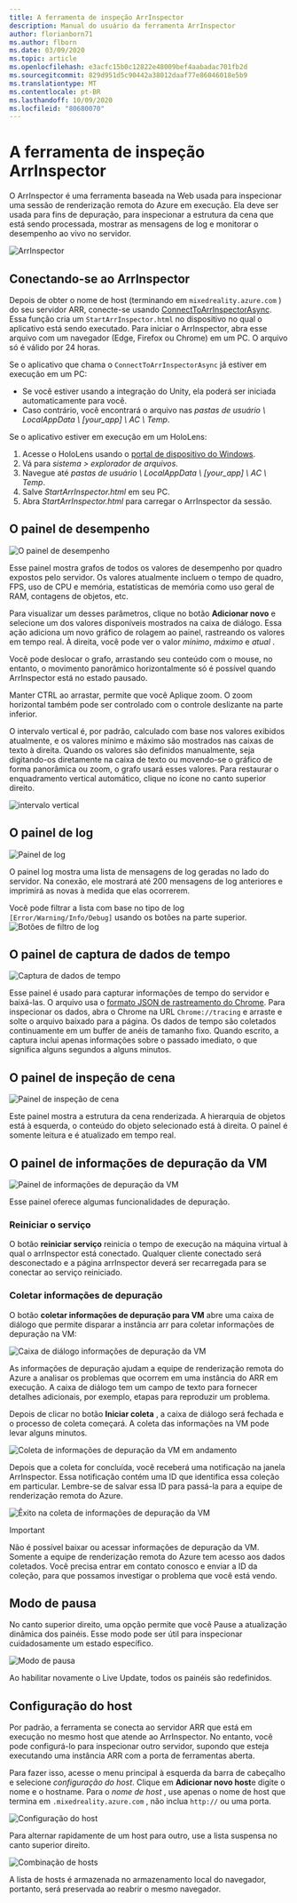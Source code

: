 ```yaml
---
title: A ferramenta de inspeção ArrInspector
description: Manual do usuário da ferramenta ArrInspector
author: florianborn71
ms.author: flborn
ms.date: 03/09/2020
ms.topic: article
ms.openlocfilehash: e3acfc15b0c12822e48009bef4aabadac701fb2d
ms.sourcegitcommit: 829d951d5c90442a38012daaf77e86046018e5b9
ms.translationtype: MT
ms.contentlocale: pt-BR
ms.lasthandoff: 10/09/2020
ms.locfileid: "80680070"
---
```

# <a name="the-arrinspector-inspection-tool"></a>A ferramenta de inspeção ArrInspector

O ArrInspector é uma ferramenta baseada na Web usada para inspecionar uma sessão de renderização remota do Azure em execução. Ela deve ser usada para fins de depuração, para inspecionar a estrutura da cena que está sendo processada, mostrar as mensagens de log e monitorar o desempenho ao vivo no servidor.

![ArrInspector](./media/arr-inspector.png)

## <a name="connecting-to-the-arrinspector"></a>Conectando-se ao ArrInspector

Depois de obter o nome de host (terminando em `mixedreality.azure.com` ) do seu servidor ARR, conecte-se usando [ConnectToArrInspectorAsync](../../how-tos/frontend-apis.md#connect-to-arr-inspector). Essa função cria um `StartArrInspector.html` no dispositivo no qual o aplicativo está sendo executado. Para iniciar o ArrInspector, abra esse arquivo com um navegador (Edge, Firefox ou Chrome) em um PC. O arquivo só é válido por 24 horas.

Se o aplicativo que chama o `ConnectToArrInspectorAsync` já estiver em execução em um PC:

* Se você estiver usando a integração do Unity, ela poderá ser iniciada automaticamente para você.
* Caso contrário, você encontrará o arquivo nas *pastas de usuário \\ LocalAppData \\ [your_app] \\ AC \\ Temp*.

Se o aplicativo estiver em execução em um HoloLens:

1. Acesse o HoloLens usando o [portal de dispositivo do Windows](https://docs.microsoft.com/windows/mixed-reality/using-the-windows-device-portal).
1. Vá para *sistema > explorador de arquivos*.
1. Navegue até *pastas de usuário \\ LocalAppData \\ [your_app] \\ AC \\ Temp*.
1. Salve *StartArrInspector.html* em seu PC.
1. Abra *StartArrInspector.html* para carregar o ArrInspector da sessão.

## <a name="the-performance-panel"></a>O painel de desempenho

![O painel de desempenho](./media/performance-panel.png)

Esse painel mostra grafos de todos os valores de desempenho por quadro expostos pelo servidor. Os valores atualmente incluem o tempo de quadro, FPS, uso de CPU e memória, estatísticas de memória como uso geral de RAM, contagens de objetos, etc.

Para visualizar um desses parâmetros, clique no botão **Adicionar novo** e selecione um dos valores disponíveis mostrados na caixa de diálogo. Essa ação adiciona um novo gráfico de rolagem ao painel, rastreando os valores em tempo real. À direita, você pode ver o valor *mínimo*, *máximo* e *atual* .

Você pode deslocar o grafo, arrastando seu conteúdo com o mouse, no entanto, o movimento panorâmico horizontalmente só é possível quando ArrInspector está no estado pausado.

Manter CTRL ao arrastar, permite que você Aplique zoom. O zoom horizontal também pode ser controlado com o controle deslizante na parte inferior.

O intervalo vertical é, por padrão, calculado com base nos valores exibidos atualmente, e os valores mínimo e máximo são mostrados nas caixas de texto à direita. Quando os valores são definidos manualmente, seja digitando-os diretamente na caixa de texto ou movendo-se o gráfico de forma panorâmica ou zoom, o grafo usará esses valores. Para restaurar o enquadramento vertical automático, clique no ícone no canto superior direito.

![intervalo vertical](./media/vertical-range.png)

## <a name="the-log-panel"></a>O painel de log

![Painel de log](./media/log-panel.png)

O painel log mostra uma lista de mensagens de log geradas no lado do servidor. Na conexão, ele mostrará até 200 mensagens de log anteriores e imprimirá as novas à medida que elas ocorrerem.

Você pode filtrar a lista com base no tipo de log `[Error/Warning/Info/Debug]` usando os botões na parte superior.
![Botões de filtro de log](./media/log-filter.png)

## <a name="the-timing-data-capture-panel"></a>O painel de captura de dados de tempo

![Captura de dados de tempo](./media/timing-data-capture.png)

Esse painel é usado para capturar informações de tempo do servidor e baixá-las. O arquivo usa o [formato JSON de rastreamento do Chrome](https://docs.google.com/document/d/1CvAClvFfyA5R-PhYUmn5OOQtYMH4h6I0nSsKchNAySU/edit). Para inspecionar os dados, abra o Chrome na URL `Chrome://tracing` e arraste e solte o arquivo baixado para a página. Os dados de tempo são coletados continuamente em um buffer de anéis de tamanho fixo. Quando escrito, a captura inclui apenas informações sobre o passado imediato, o que significa alguns segundos a alguns minutos.

## <a name="the-scene-inspection-panel"></a>O painel de inspeção de cena

![Painel de inspeção de cena](./media/scene-inspection-panel.png)

Este painel mostra a estrutura da cena renderizada. A hierarquia de objetos está à esquerda, o conteúdo do objeto selecionado está à direita. O painel é somente leitura e é atualizado em tempo real.

## <a name="the-vm-debug-information-panel"></a>O painel de informações de depuração da VM

![Painel de informações de depuração da VM](./media/state-debugger-panel.png)

Esse painel oferece algumas funcionalidades de depuração.

### <a name="restart-service"></a>Reiniciar o serviço

O botão **reiniciar serviço** reinicia o tempo de execução na máquina virtual à qual o arrInspector está conectado. Qualquer cliente conectado será desconectado e a página arrInspector deverá ser recarregada para se conectar ao serviço reiniciado.

### <a name="collect-debug-information"></a>Coletar informações de depuração

O botão **coletar informações de depuração para VM** abre uma caixa de diálogo que permite disparar a instância arr para coletar informações de depuração na VM:

![Caixa de diálogo informações de depuração da VM](./media/state-debugger-dialog.png)

As informações de depuração ajudam a equipe de renderização remota do Azure a analisar os problemas que ocorrem em uma instância do ARR em execução. A caixa de diálogo tem um campo de texto para fornecer detalhes adicionais, por exemplo, etapas para reproduzir um problema.

Depois de clicar no botão **Iniciar coleta** , a caixa de diálogo será fechada e o processo de coleta começará. A coleta das informações na VM pode levar alguns minutos.

![Coleta de informações de depuração da VM em andamento](./media/state-debugger-panel-in-progress.png)

Depois que a coleta for concluída, você receberá uma notificação na janela ArrInspector. Essa notificação contém uma ID que identifica essa coleção em particular. Lembre-se de salvar essa ID para passá-la para a equipe de renderização remota do Azure.

![Êxito na coleta de informações de depuração da VM](./media/state-debugger-snackbar-success.png)

> [!IMPORTANT]
> Não é possível baixar ou acessar informações de depuração da VM. Somente a equipe de renderização remota do Azure tem acesso aos dados coletados. Você precisa entrar em contato conosco e enviar a ID da coleção, para que possamos investigar o problema que você está vendo.

## <a name="pause-mode"></a>Modo de pausa

No canto superior direito, uma opção permite que você Pause a atualização dinâmica dos painéis. Esse modo pode ser útil para inspecionar cuidadosamente um estado específico.

![Modo de pausa](./media/pause-mode.png)

Ao habilitar novamente o Live Update, todos os painéis são redefinidos.

## <a name="host-configuration"></a>Configuração do host

Por padrão, a ferramenta se conecta ao servidor ARR que está em execução no mesmo host que atende ao ArrInspector. No entanto, você pode configurá-lo para inspecionar outro servidor, supondo que esteja executando uma instância ARR com a porta de ferramentas aberta.

Para fazer isso, acesse o menu principal à esquerda da barra de cabeçalho e selecione *configuração do host*. Clique em **Adicionar novo host**e digite o nome e o hostname. Para o *nome de host* , use apenas o nome de host que termina em `.mixedreality.azure.com` , não inclua `http://` ou uma porta.

![Configuração do host](./media/host-configuration.png)

Para alternar rapidamente de um host para outro, use a lista suspensa no canto superior direito.

![Combinação de hosts](./media/host-switch-combo.png)

A lista de hosts é armazenada no armazenamento local do navegador, portanto, será preservada ao reabrir o mesmo navegador.
